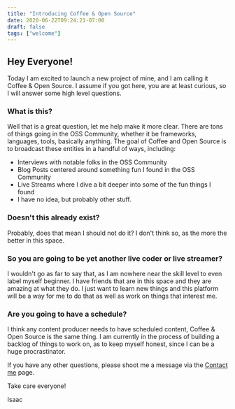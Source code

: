 ```yaml
---
title: "Introducing Coffee & Open Source"
date: 2020-06-22T09:24:21-07:00
draft: false
tags: ["welcome"]
---
```


## Hey Everyone!

Today I am excited to launch a new project of mine, and I am calling it Coffee & Open Source. I assume if you got here, you are at least curious, so I will answer some high level questions.

### What is this?

Well that is a great question, let me help make it more clear. There are tons of things going in the OSS Community, whether it be frameworks, languages, tools, basically anything. The goal of Coffee and Open Source is to broadcast these entities in a handful of ways, including:

- Interviews with notable folks in the OSS Community
- Blog Posts centered around something fun I found in the OSS Community
- Live Streams where I dive a bit deeper into some of the fun things I found
- I have no idea, but probably other stuff.

### Doesn't this already exist?

Probably, does that mean I should not do it? I don't think so, as the more the better in this space.

### So you are going to be yet another live coder or live streamer?

I wouldn't go as far to say that, as I am nowhere near the skill level to even label myself beginner. I have friends that are in this space and they are amazing at what they do. I just want to learn new things and this platform will be a way for me to do that as well as work on things that interest me.

### Are you going to have a schedule?

I think any content producer needs to have scheduled content, Coffee & Open Source is the same thing. I am currently in the process of building a backlog of things to work on, as to keep myself honest, since I can be a huge procrastinator.

If you have any other questions, please shoot me a message via the <a href="/contact">Contact me</a> page.

Take care everyone!

Isaac

